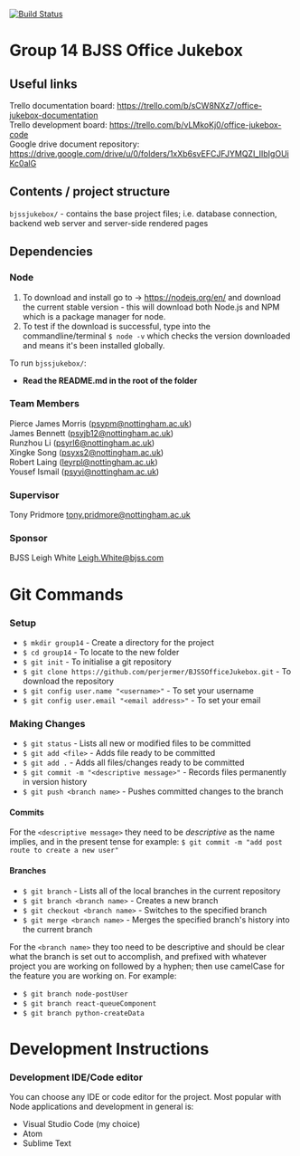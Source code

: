 [![Build Status](https://travis-ci.com/perjermer/BJSSOfficeJukebox.svg?token=bRjYuEycjukqcCagxs72&branch=master)](https://travis-ci.com/perjermer/BJSSOfficeJukebox)

# Group 14 BJSS Office Jukebox

## Useful links

Trello documentation board: https://trello.com/b/sCW8NXz7/office-jukebox-documentation <br />
Trello development board: https://trello.com/b/vLMkoKj0/office-jukebox-code <br />
Google drive document repository: https://drive.google.com/drive/u/0/folders/1xXb6svEFCJFJYMQZI_IIbIgOUiKc0alG <br />

## Contents / project structure

`bjssjukebox/` - contains the base project files; i.e. database connection, backend web server and server-side rendered pages<br />

## Dependencies

### Node

1. To download and install go to -> https://nodejs.org/en/ and download the current stable version - this will download both Node.js and NPM which is a package manager for node.
2. To test if the download is successful, type into the commandline/terminal `$ node -v` which checks the version downloaded and means it's been installed globally.

To run `bjssjukebox/`:

- **Read the README.md in the root of the folder**

### Team Members

Pierce James Morris (psypm@nottingham.ac.uk)<br />
James Bennett (psyjb12@nottingham.ac.uk)<br />
Runzhou Li (psyrl6@nottingham.ac.uk)<br />
Xingke Song (psyxs2@nottingham.ac.uk)<br />
Robert Laing (leyrpl@nottingham.ac.uk)<br />
Yousef Ismail (psyyi@nottingham.ac.uk)<br />

### Supervisor

Tony Pridmore
tony.pridmore@nottingham.ac.uk

### Sponsor

BJSS
Leigh White
Leigh.White@bjss.com

# Git Commands

### Setup

- `$ mkdir group14` - Create a directory for the project
- `$ cd group14` - To locate to the new folder
- `$ git init` - To initialise a git repository
- `$ git clone https://github.com/perjermer/BJSSOfficeJukebox.git` - To download the repository
- `$ git config user.name "<username>"` - To set your username
- `$ git config user.email "<email address>"` - To set your email

### Making Changes

- `$ git status` - Lists all new or modified files to be committed
- `$ git add <file>` - Adds file ready to be committed
- `$ git add .` - Adds all files/changes ready to be committed
- `$ git commit -m "<descriptive message>"` - Records files permanently in version history
- `$ git push <branch name>` - Pushes committed changes to the branch

#### Commits

For the `<descriptive message>` they need to be _descriptive_ as the name implies, and in the present tense for example:
`$ git commit -m "add post route to create a new user"`

#### Branches

- `$ git branch` - Lists all of the local branches in the current repository
- `$ git branch <branch name>` - Creates a new branch
- `$ git checkout <branch name>` - Switches to the specified branch
- `$ git merge <branch name>` - Merges the specified branch's history into the current branch

For the `<branch name>` they too need to be descriptive and should be clear what the branch is set out to accomplish, and prefixed with whatever project you are working on followed by a hyphen; then use camelCase for the feature you are working on. For example:

- `$ git branch node-postUser`
- `$ git branch react-queueComponent`
- `$ git branch python-createData`

# Development Instructions

### Development IDE/Code editor

You can choose any IDE or code editor for the project. Most popular with Node applications and development in general is:

- Visual Studio Code (my choice)
- Atom
- Sublime Text
